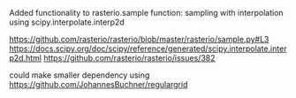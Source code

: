 Added functionality to rasterio.sample function: sampling with interpolation using scipy.interpolate.interp2d  

https://github.com/rasterio/rasterio/blob/master/rasterio/sample.py#L3
https://docs.scipy.org/doc/scipy/reference/generated/scipy.interpolate.interp2d.html
https://github.com/rasterio/rasterio/issues/382

could make smaller dependency using https://github.com/JohannesBuchner/regulargrid